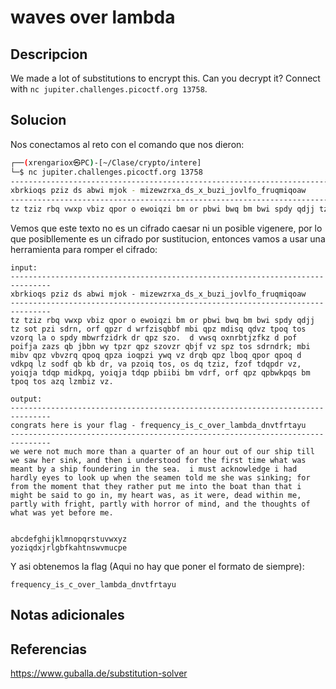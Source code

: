 # waves over lambda

## Descripcion
We made a lot of substitutions to encrypt this. Can you decrypt it? Connect with `nc jupiter.challenges.picoctf.org 13758`.
## Solucion
Nos conectamos al reto con el comando que nos dieron:
```sh
┌──(xrengariox㉿PC)-[~/Clase/crypto/intere]
└─$ nc jupiter.challenges.picoctf.org 13758 
-------------------------------------------------------------------------------
xbrkioqs pziz ds abwi mjok - mizewzrxa_ds_x_buzi_jovlfo_fruqmiqoaw
-------------------------------------------------------------------------------
tz tziz rbq vwxp vbiz qpor o ewoiqzi bm or pbwi bwq bm bwi spdy qdjj tz sot pzi sdrn, orf qpzr d wrfzisqbbf mbi qpz mdisq qdvz tpoq tos vzorq la o spdy mbwrfzidrk dr qpz szo.  d vwsq oxnrbtjzfkz d pof poifja zazs qb jbbn wy tpzr qpz szovzr qbjf vz spz tos sdrndrk; mbi mibv qpz vbvzrq qpoq qpza ioqpzi ywq vz drqb qpz lboq qpor qpoq d vdkpq lz sodf qb kb dr, va pzoiq tos, os dq tziz, fzof tdqpdr vz, yoiqja tdqp midkpq, yoiqja tdqp pbiibi bm vdrf, orf qpz qpbwkpqs bm tpoq tos azq lzmbiz vz.

```

Vemos que este texto no es un cifrado caesar ni un posible vigenere, por lo que posibllemente es un cifrado por sustitucion, entonces vamos a usar una herramienta para romper el cifrado:
```
input: 
-------------------------------------------------------------------------------
xbrkioqs pziz ds abwi mjok - mizewzrxa_ds_x_buzi_jovlfo_fruqmiqoaw
-------------------------------------------------------------------------------
tz tziz rbq vwxp vbiz qpor o ewoiqzi bm or pbwi bwq bm bwi spdy qdjj tz sot pzi sdrn, orf qpzr d wrfzisqbbf mbi qpz mdisq qdvz tpoq tos vzorq la o spdy mbwrfzidrk dr qpz szo.  d vwsq oxnrbtjzfkz d pof poifja zazs qb jbbn wy tpzr qpz szovzr qbjf vz spz tos sdrndrk; mbi mibv qpz vbvzrq qpoq qpza ioqpzi ywq vz drqb qpz lboq qpor qpoq d vdkpq lz sodf qb kb dr, va pzoiq tos, os dq tziz, fzof tdqpdr vz, yoiqja tdqp midkpq, yoiqja tdqp pbiibi bm vdrf, orf qpz qpbwkpqs bm tpoq tos azq lzmbiz vz.

output:
-------------------------------------------------------------------------------
congrats here is your flag - frequency_is_c_over_lambda_dnvtfrtayu
-------------------------------------------------------------------------------
we were not much more than a quarter of an hour out of our ship till we saw her sink, and then i understood for the first time what was meant by a ship foundering in the sea.  i must acknowledge i had hardly eyes to look up when the seamen told me she was sinking; for from the moment that they rather put me into the boat than that i might be said to go in, my heart was, as it were, dead within me, partly with fright, partly with horror of mind, and the thoughts of what was yet before me.


abcdefghijklmnopqrstuvwxyz     
yoziqdxjrlgbfkahtnswvmucpe
```

Y asi obtenemos la flag (Aqui no hay que poner el formato de siempre):
```flag
frequency_is_c_over_lambda_dnvtfrtayu
```
## Notas adicionales

## Referencias
https://www.guballa.de/substitution-solver


